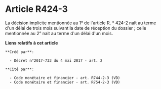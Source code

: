 # Article R424-3

La décision implicite mentionnée au 1° de l'article R. * 424-2 naît au terme d'un délai de trois mois suivant la date de
réception du dossier ; celle mentionnée au 2° nait au terme d'un délai d'un mois.

**Liens relatifs à cet article**

	**Créé par**:

	  - Décret n°2017-733 du 4 mai 2017 - art. 2

	**Cité par**:

	  - Code monétaire et financier - art. R744-2-3 (VD)
	  - Code monétaire et financier - art. R754-2-3 (VD)

